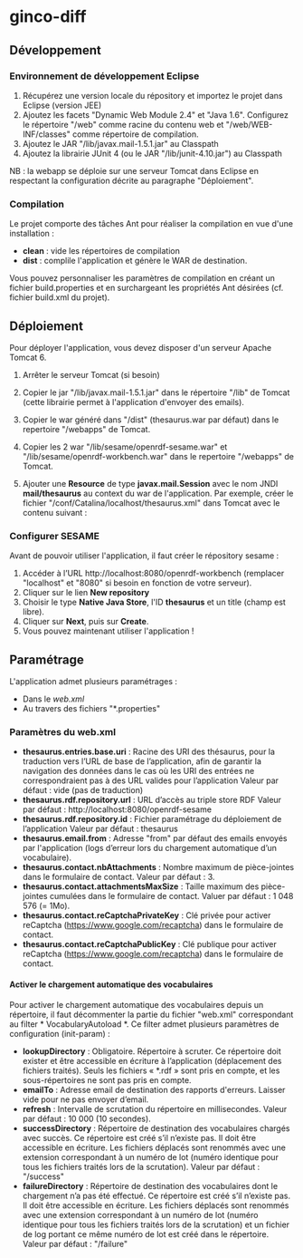 ginco-diff
==========


Développement
-------------

### Environnement de développement Eclipse

1. Récupérez une version locale du répository et importez le projet dans Eclipse (version JEE)
2. Ajoutez les facets "Dynamic Web Module 2.4" et "Java 1.6". Configurez le répertoire "/web" comme racine du contenu web et "/web/WEB-INF/classes" comme répertoire de compilation.
3. Ajoutez le JAR "/lib/javax.mail-1.5.1.jar" au Classpath
4. Ajoutez la librairie JUnit 4 (ou le JAR "/lib/junit-4.10.jar") au Classpath

NB : la webapp se déploie sur une serveur Tomcat dans Eclipse en respectant la configuration décrite au paragraphe "Déploiement".

### Compilation

Le projet comporte des tâches Ant pour réaliser la compilation en vue d'une installation :
- __clean__ : vide les répertoires de compilation
- __dist__ : complile l'application et génère le WAR de destination.

Vous pouvez personnaliser les paramètres de compilation en créant un fichier build.properties et en surchargeant les propriétés Ant désirées (cf. fichier build.xml du projet).

Déploiement
-----------

Pour déployer l'application, vous devez disposer d'un serveur Apache Tomcat 6.

1. Arrêter le serveur Tomcat (si besoin)
2. Copier le jar "/lib/javax.mail-1.5.1.jar" dans le répertoire "/lib" de Tomcat (cette librairie permet à l'application d'envoyer des emails).
3. Copier le war généré dans "/dist" (thesaurus.war par défaut) dans le repertoire "/webapps" de Tomcat.
4. Copier les 2 war "/lib/sesame/openrdf-sesame.war" et "/lib/sesame/openrdf-workbench.war" dans le repertoire "/webapps" de Tomcat.
5. Ajouter une __Resource__ de type __javax.mail.Session__ avec le nom JNDI __mail/thesaurus__ au context du war de l'application. Par exemple, créer le fichier "/conf/Catalina/localhost/thesaurus.xml" dans Tomcat avec le contenu suivant :

	<?xml version="1.0" encoding="UTF-8"?>
	<Context>
		<Resource name="mail/thesaurus" auth="Container"
	            type="javax.mail.Session"
	            mail.smtp.host="127.0.0.1"/>
	</Context>

### Configurer SESAME

Avant de pouvoir utiliser l'application, il faut créer le répository sesame :
1. Accéder à l’URL http://localhost:8080/openrdf-workbench (remplacer "localhost" et "8080" si besoin en fonction de votre serveur).
2. Cliquer sur le lien __New repository__
3. Choisir le type __Native Java Store__, l'ID __thesaurus__ et un title (champ est libre).
4. Cliquer sur __Next__, puis sur __Create__.
5. Vous pouvez maintenant utiliser l'application !

Paramétrage
-----------

L'application admet plusieurs paramétrages :
- Dans le _web.xml_
- Au travers des fichiers "*.properties"

### Paramètres du web.xml

- __thesaurus.entries.base.uri__ : Racine des URI des thésaurus, pour la traduction vers l’URL de base de l’application, afin de garantir la navigation des données dans le cas où les URI des entrées ne correspondraient pas à des URL valides pour l’application
Valeur par défaut : vide (pas de traduction)
- __thesaurus.rdf.repository.url__ : URL d’accès au triple store RDF
Valeur par défaut : http://localhost:8080/openrdf-sesame
- __thesaurus.rdf.repository.id__ : Fichier paramétrage du déploiement de l’application
Valeur par défaut : thesaurus
- __thesaurus.email.from__ : Adresse "from" par défaut des emails envoyés par l'application (logs d’erreur lors du chargement automatique d’un vocabulaire).
- __thesaurus.contact.nbAttachments__ : Nombre maximum de pièce-jointes dans le formulaire de contact.
Valeur par défaut : 3.
- __thesaurus.contact.attachmentsMaxSize__ : Taille maximum des pièce-jointes cumulées dans le formulaire de contact.
Valuer par défaut : 1 048 576 (= 1Mo).
- __thesaurus.contact.reCaptchaPrivateKey__ : Clé privée pour activer reCaptcha (https://www.google.com/recaptcha) dans le formulaire de contact.
- __thesaurus.contact.reCaptchaPublicKey__ : Clé publique pour activer reCaptcha (https://www.google.com/recaptcha) dans le formulaire de contact.

#### Activer le chargement automatique des vocabulaires

Pour activer le chargement automatique des vocabulaires depuis un répertoire, il faut décommenter la partie du fichier "web.xml" correspondant au filter * VocabularyAutoload *.
Ce filter admet plusieurs paramètres de configuration (init-param) :
- __lookupDirectory__ : Obligatoire.
Répertoire à scruter. 
Ce répertoire doit exister et être accessible en écriture à l’application (déplacement des fichiers traités). 
Seuls les fichiers « *.rdf » sont pris en compte, et les sous-répertoires ne sont pas pris en compte.
- __emailTo__ : Adresse email de destination des rapports d'erreurs. Laisser vide pour ne pas envoyer d’email.
- __refresh__ : Intervalle de scrutation du répertoire en millisecondes.
Valeur par défaut : 10 000 (10 secondes).
- __successDirectory__ : Répertoire de destination des vocabulaires chargés avec succès. 
Ce répertoire est créé s’il n’existe pas. Il doit être accessible en écriture.
Les fichiers déplacés sont renommés avec une extension correspondant à un numéro de lot (numéro identique pour tous les fichiers traités lors de la scrutation).
Valeur par défaut : "<lookupDirectory>/success"
- __failureDirectory__ : Répertoire de destination des vocabulaires dont le chargement n’a pas été effectué. 
Ce répertoire est créé s’il n’existe pas. Il doit être accessible en écriture.
Les fichiers déplacés sont renommés avec une extension correspondant à un numéro de lot (numéro identique pour tous les fichiers traités lors de la scrutation) et un fichier de log portant ce même numéro de lot est créé dans le répertoire.
Valeur par défaut : "<lookupDirectory>/failure"

